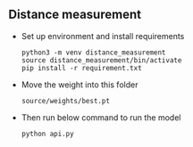 ## Distance measurement 

-  Set up environment and install requirements
    ```
    python3 -m venv distance_measurement
    source distance_measurement/bin/activate
    pip install -r requirement.txt

    ```     
- Move the weight into this folder
    ```
    source/weights/best.pt
    ```
- Then run below command to run the model
    ```
    python api.py

    ```


